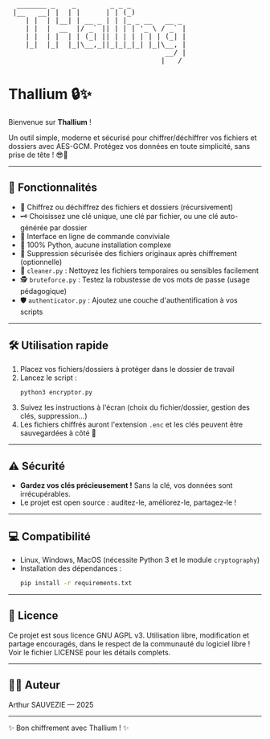 <pre>
  _______ _    _        _ _ _             
 |__   __| |  | |      | | (_)            
    | |  | |__| | __ _ | | |_ _ __   __ _ 
    | |  |  __  |/ _` || | | | '_ \ / _` |
    | |  | |  | | (_| || | | | | | | (_| |
    |_|  |_|  |_|\__,_||_|_|_|_| |_|\__, |
                                     __/ |
                                    |___/ 
</pre>

# Thallium 🔒✨

Bienvenue sur **Thallium** !

Un outil simple, moderne et sécurisé pour chiffrer/déchiffrer vos fichiers et dossiers avec AES-GCM. Protégez vos données en toute simplicité, sans prise de tête ! 😎🔑

---


## 🚀 Fonctionnalités

- 🔐 Chiffrez ou déchiffrez des fichiers et dossiers (récursivement)
- 🗝️ Choisissez une clé unique, une clé par fichier, ou une clé auto-générée par dossier
- 🤖 Interface en ligne de commande conviviale
- 🐍 100% Python, aucune installation complexe
- 📝 Suppression sécurisée des fichiers originaux après chiffrement (optionnelle)
- 🧹 `cleaner.py` : Nettoyez les fichiers temporaires ou sensibles facilement
- 🕵️ `bruteforce.py` : Testez la robustesse de vos mots de passe (usage pédagogique)
- 🛡️ `authenticator.py` : Ajoutez une couche d'authentification à vos scripts

---

## 🛠️ Utilisation rapide

1. Placez vos fichiers/dossiers à protéger dans le dossier de travail
2. Lancez le script :
   ```bash
   python3 encryptor.py
   ```
3. Suivez les instructions à l'écran (choix du fichier/dossier, gestion des clés, suppression...)
4. Les fichiers chiffrés auront l'extension `.enc` et les clés peuvent être sauvegardées à côté 🔑

---

## ⚠️ Sécurité

- **Gardez vos clés précieusement !** Sans la clé, vos données sont irrécupérables. 
- Le projet est open source : auditez-le, améliorez-le, partagez-le !

---

## 💻 Compatibilité

- Linux, Windows, MacOS (nécessite Python 3 et le module `cryptography`)
- Installation des dépendances :
  ```bash
  pip install -r requirements.txt
  ```

---


## 📄 Licence

Ce projet est sous licence GNU AGPL v3. Utilisation libre, modification et partage encouragés, dans le respect de la communauté du logiciel libre !
Voir le fichier LICENSE pour les détails complets.

---

## 👨‍💻 Auteur

Arthur SAUVEZIE — 2025

---

✨ Bon chiffrement avec Thallium ! ✨

